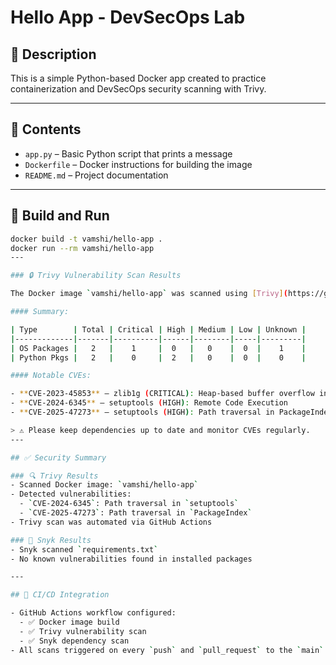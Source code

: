 # Hello App - DevSecOps Lab

## 📌 Description
This is a simple Python-based Docker app created to practice containerization and DevSecOps security scanning with Trivy.

---

## 📁 Contents
- `app.py` – Basic Python script that prints a message
- `Dockerfile` – Docker instructions for building the image
- `README.md` – Project documentation

---

## 🐳 Build and Run

```bash
docker build -t vamshi/hello-app .
docker run --rm vamshi/hello-app
---

### 🔒 Trivy Vulnerability Scan Results

The Docker image `vamshi/hello-app` was scanned using [Trivy](https://github.com/aquasecurity/trivy).

#### Summary:

| Type        | Total | Critical | High | Medium | Low | Unknown |
|-------------|-------|----------|------|--------|-----|---------|
| OS Packages |   2   |    1     |  0   |   0    |  0  |    1    |
| Python Pkgs |   2   |    0     |  2   |   0    |  0  |    0    |

#### Notable CVEs:

- **CVE-2023-45853** — zlib1g (CRITICAL): Heap-based buffer overflow in `zipOpenNewFileInZip4_6`
- **CVE-2024-6345** — setuptools (HIGH): Remote Code Execution
- **CVE-2025-47273** — setuptools (HIGH): Path traversal in PackageIndex

> ⚠️ Please keep dependencies up to date and monitor CVEs regularly.
---

## ✅ Security Summary

### 🔍 Trivy Results
- Scanned Docker image: `vamshi/hello-app`
- Detected vulnerabilities:
  - `CVE-2024-6345`: Path traversal in `setuptools`
  - `CVE-2025-47273`: Path traversal in `PackageIndex`
- Trivy scan was automated via GitHub Actions

### 🔐 Snyk Results
- Snyk scanned `requirements.txt`
- No known vulnerabilities found in installed packages

---

## 🚀 CI/CD Integration

- GitHub Actions workflow configured:
  - ✅ Docker image build
  - ✅ Trivy vulnerability scan
  - ✅ Snyk dependency scan
- All scans triggered on every `push` and `pull_request` to the `main` branch
